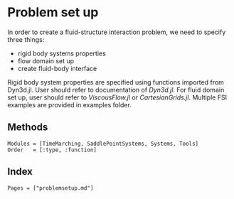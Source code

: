 # Problem set up
In order to create a fluid-structure interaction problem, we need to specify three things:
- rigid body systems properties
- flow domain set up
- create fluid-body interface

Rigid body system properties are specified using functions imported from Dyn3d.jl. User should
refer to documentation of *Dyn3d.jl*. For fluid domain set up, user should refer to *ViscousFlow.jl*
or *CartesianGrids.jl*. Multiple FSI examples are provided in examples folder.


## Methods
```@autodocs
Modules = [TimeMarching, SaddlePointSystems, Systems, Tools]
Order   = [:type, :function]
```

## Index
```@index
Pages = ["problemsetup.md"]
```
